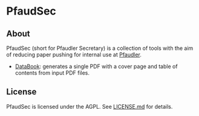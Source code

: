 # PfaudSec

## About
PfaudSec (short for Pfaudler Secretary) is a collection of tools with the aim of reducing paper pushing for internal use at [Pfaudler](https://www.pfaudler.com/en/).

* [DataBook](databook/databook_readme.pdf): generates a single PDF with a cover page and table of contents from input PDF files.

## License
PfaudSec is licensed under the AGPL. See [LICENSE.md](LICENSE.md) for details.

